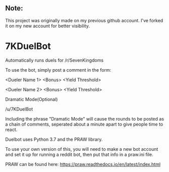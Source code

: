 ## Note:

This project was originally made on my previous github account. I've forked it on my new account for better visibility.

# 7KDuelBot
Automatically runs duels for /r/SevenKingdoms

To use the bot, simply post a comment in the form:

\<Dueler Name 1> \<Bonus> \<Yield Threshold>
  
\<Dueler Name 2> \<Bonus> \<Yield Threshold>

Dramatic Mode(Optional)
  
/u/7KDuelBot

Including the phrase "Dramatic Mode" will cause the rounds to be posted as a chain of comments, seperated about a minute apart to give people time to react.

Duelbot uses Python 3.7 and the PRAW library.

To use your own version of this, you will need to make a new bot account and set it up for running a reddit bot, then put that info in a praw.ini file.

PRAW can be found here: https://praw.readthedocs.io/en/latest/index.html


